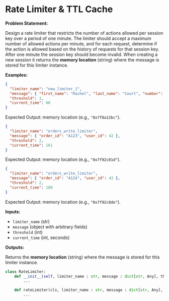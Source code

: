 # Rate Limiter & TTL Cache

**Problem Statement:**

Design a rate limiter that restricts the number of actions allowed per session key over a period of one minute. The limiter should accept a maximum number of allowed actions per minute, and for each request, determine if the action is allowed based on the history of requests for that session key. After one minute the session key should become invalid. When creating a new session it returns the **memory location** (string) where the message is stored for this limiter instance.

**Examples:**

```json
{
  "limiter_name": "new_limiter_1",
  "message": { "first_name": "Rachel", "last_name": "Court", "number": 4 },
  "threshold": 1,
  "current_time": 60
}
```
Expected Output: memory location (e.g., `"0x7f8a12bc"`).

```json
{
  "limiter_name": "orders_write_limiter",
  "message": { "order_id": "A123", "user_id": 42 },
  "threshold": 2,
  "current_time": 161
}
```
Expected Output: memory location (e.g., `"0x7f92c01d"`).

```json
{
  "limiter_name": "orders_write_limiter",
  "message": { "order_id": "A124", "user_id": 42 },
  "threshold": 2,
  "current_time": 180
}
```
Expected Output: memory location (e.g., `"0x7f92c8de"`).

**Inputs:**

- `limiter_name` (str)
- `message` (object with arbitrary fields)
- `threshold` (int)
- `current_time` (int, seconds)

**Outputs:**

Returns the **memory location** (string) where the message is stored for this limiter instance.

```python
class RateLimiter:
    def __init__(self, limiter_name : str, message : dict[str, Any], threshold : int, current_time : int):
        ...

    def rateLimiter(cls, limiter_name : str, message : dict[str, Any], threshold : int, current_time : int):
        ...
```
